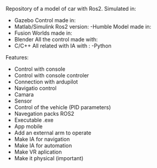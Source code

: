 Repository of a model of car with Ros2.
Simulated in:
- Gazebo
Control made in:
- Matlab/Simulink
Ros2 version:
-Humble
Model made in:
- Fusion
Worlds made in:
- Blender
All the control made with:
- C/C++
All related with IA with :
-Python

Features:
- Control with console
- Control with console controler
- Connection with ardupilot
- Navigatio control
- Camara
- Sensor
- Control of the vehicle (PID parameters)
- Navegation packs ROS2
- Executable .exe
- App mobile
- Add an external arm to operate
- Make IA for navigation
- Make IA for automation
- Make VR aplication
- Make it physical (important)
